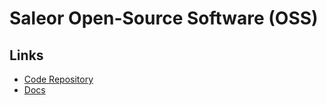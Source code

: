 # Saleor Open-Source Software (OSS)

## Links

- [Code Repository](https://github.com/saleor/saleor)
- [Docs](https://docs.saleor.io)
